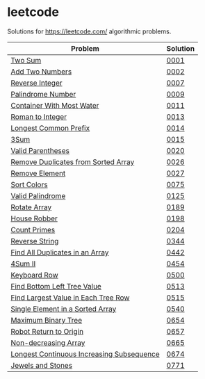# leetcode

Solutions for https://leetcode.com/ algorithmic problems.

| Problem  | Solution |
| ------------- | ------------- |
| [Two Sum](https://leetcode.com/problems/two-sum/) | [0001](https://github.com/varvara-krasavina/leetcode/blob/master/solutions/0001.py) |
| [Add Two Numbers](https://leetcode.com/problems/add-two-numbers/) | [0002](https://github.com/varvara-krasavina/leetcode/blob/master/solutions/0002.py) |
| [Reverse Integer](https://leetcode.com/problems/reverse-integer/)|[0007](https://github.com/varvara-krasavina/leetcode/blob/master/solutions/0007.py) |
| [Palindrome Number](https://leetcode.com/problems/palindrome-number/) | [0009](https://github.com/varvara-krasavina/leetcode/blob/master/solutions/0009.py) |
| [Container With Most Water](https://leetcode.com/problems/container-with-most-water/) | [0011](https://github.com/varvara-krasavina/leetcode/blob/master/solutions/0011.py) |
| [Roman to Integer](https://leetcode.com/problems/roman-to-integer/) | [0013](https://github.com/varvara-krasavina/leetcode/blob/master/solutions/0013.py) |
| [Longest Common Prefix](https://leetcode.com/problems/longest-common-prefix/) | [0014](https://github.com/varvara-krasavina/leetcode/blob/master/solutions/0014.py) |
| [3Sum](https://leetcode.com/problems/3sum/) | [0015](https://github.com/varvara-krasavina/leetcode/blob/master/solutions/0015.py) |
| [Valid Parentheses](https://leetcode.com/problems/valid-parentheses/) | [0020](https://github.com/varvara-krasavina/leetcode/blob/master/solutions/0020.py) |
| [Remove Duplicates from Sorted Array](https://leetcode.com/problems/remove-duplicates-from-sorted-array/) | [0026](https://github.com/varvara-krasavina/leetcode/blob/master/solutions/0026.py) |
| [Remove Element](https://leetcode.com/problems/remove-element/) | [0027](https://github.com/varvara-krasavina/leetcode/blob/master/solutions/0027.py) |
| [Sort Colors](https://leetcode.com/problems/sort-colors/) | [0075](https://github.com/varvara-krasavina/leetcode/blob/master/solutions/0075.py) |
| [Valid Palindrome](https://leetcode.com/problems/valid-palindrome/)  | [0125](https://github.com/varvara-krasavina/leetcode/blob/master/solutions/0125.py)  |
| [Rotate Array](https://leetcode.com/problems/rotate-array/)  | [0189](https://github.com/varvara-krasavina/leetcode/blob/master/solutions/0189.py) |
| [House Robber](https://leetcode.com/problems/house-robber/) | [0198](https://github.com/varvara-krasavina/leetcode/blob/master/solutions/0198.py) |
| [Count Primes](https://leetcode.com/problems/count-primes/) | [0204](https://github.com/varvara-krasavina/leetcode/blob/master/solutions/0204.py) |
| [Reverse String](https://leetcode.com/problems/reverse-string/) | [0344](ttps://github.com/varvara-krasavina/leetcode/blob/master/0344.py) |
| [Find All Duplicates in an Array](https://leetcode.com/problems/find-all-duplicates-in-an-array/) | [0442](https://github.com/varvara-krasavina/leetcode/blob/master/solutions/0442.py) |
| [4Sum II](https://leetcode.com/problems/4sum-ii/) | [0454](https://github.com/varvara-krasavina/leetcode/blob/master/solutions/0454.py) |
| [Keyboard Row](https://leetcode.com/problems/keyboard-row/) | [0500](https://github.com/varvara-krasavina/leetcode/blob/master/solutions/0500.py) |
| [Find Bottom Left Tree Value](https://leetcode.com/problems/find-bottom-left-tree-value/) | [0513](https://github.com/varvara-krasavina/leetcode/blob/master/solutions/0513.py) |
| [Find Largest Value in Each Tree Row](https://leetcode.com/problems/find-largest-value-in-each-tree-row/) | [0515](https://github.com/varvara-krasavina/leetcode/blob/master/solutions/0515.py) |
| [Single Element in a Sorted Array](https://leetcode.com/problems/single-element-in-a-sorted-array/) | [0540](https://github.com/varvara-krasavina/leetcode/blob/master/solutions/0540.py) |
| [Maximum Binary Tree](https://leetcode.com/problems/maximum-binary-tree/) | [0654](https://github.com/varvara-krasavina/leetcode/blob/master/solutions/0654.py) |
| [Robot Return to Origin](https://leetcode.com/problems/robot-return-to-origin/) | [0657](https://github.com/varvara-krasavina/leetcode/blob/master/solutions/0657.py) |
| [Non-decreasing Array](https://leetcode.com/problems/non-decreasing-array/) | [0665](https://github.com/varvara-krasavina/leetcode/blob/master/solutions/0665.py) |
| [Longest Continuous Increasing Subsequence](https://leetcode.com/problems/longest-continuous-increasing-subsequence/) | [0674](https://github.com/varvara-krasavina/leetcode/blob/master/solutions/0674.py) |
| [Jewels and Stones](https://leetcode.com/problems/jewels-and-stones/) | [0771](https://github.com/varvara-krasavina/leetcode/blob/master/solutions/0771.py) |
